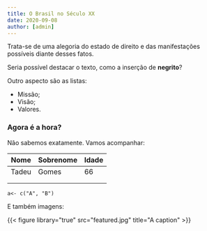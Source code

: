 ```yaml
---
title: O Brasil no Século XX
date: 2020-09-08
author: [admin]
---
```


Trata-se de uma alegoria do estado de direito e das manifestações possíveis diante desses fatos. 

Seria possível destacar o texto, como a inserção de **negrito**? 

Outro aspecto são as listas: 

- Missão;
- Visão; 
- Valores. 

### Agora é a hora? 



Não sabemos exatamente. Vamos acompanhar: 

| Nome  | Sobrenome | Idade |
| ----- | --------- | ----- |
| Tadeu | Gomes     | 66    |
|       |           |       |
|       |           |       |

`a<- c("A", "B")`



E também imagens: 

{{< figure library="true" src="featured.jpg" title="A caption" >}}
